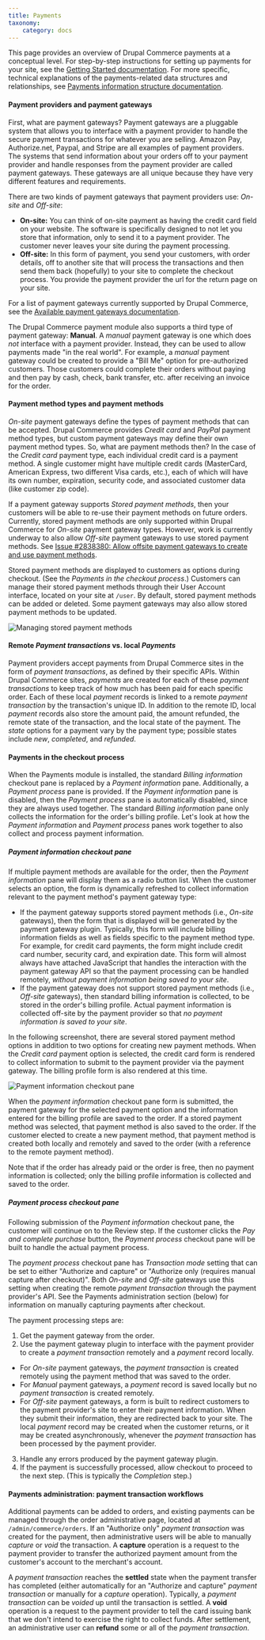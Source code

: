 ```yaml
---
title: Payments
taxonomy:
    category: docs
---
```


This page provides an overview of Drupal Commerce payments at a conceptual level. For step-by-step instructions for setting up payments for your site, see the [Getting Started documentation](getting-started). For more specific, technical explanations of the payments-related data structures and relationships, see [Payments information structure documentation](payments-information-structure).

#### Payment providers and payment gateways
First, what are payment gateways? Payment gateways are a pluggable system that allows you to interface with a payment provider to handle the secure payment transactions for whatever you are selling. Amazon Pay, Authorize.net, Paypal, and Stripe are all examples of payment providers. The systems that send information about your orders off to your payment provider and handle responses from the payment provider are called payment gateways. These gateways are all unique because they have very different features and requirements.

There are two kinds of payment gateways that payment providers use: *On-site* and *Off-site*:

* **On-site:** You can think of on-site payment as having the credit card field on your website. The software is specifically designed to not let you store that information, only to send it to a payment provider. The customer never leaves your site during the payment processing.
* **Off-site:** In this form of payment, you send your customers, with order details, off to another site that will process the transactions and then send them back (hopefully) to your site to complete the checkout process. You provide the payment provider the url for the return page on your site.

For a list of payment gateways currently supported by Drupal Commerce, see the [Available payment gateways documentation](available-gateways).

The Drupal Commerce payment module also supports a third type of payment gateway: **Manual**. A *manual* payment gateway is one which does *not* interface with a payment provider. Instead, they can be used to allow payments made "in the real world". For example, a *manual* payment gateway could be created to provide a "Bill Me" option for pre-authorized customers. Those customers could complete their orders without paying and then pay by cash, check, bank transfer, etc. after receiving an invoice for the order.

#### Payment method types and payment methods
*On-site* payment gateways define the types of payment methods that can be accepted. Drupal Commerce provides *Credit card* and *PayPal* payment method types, but custom payment gateways may define their own payment method types. So, what are payment methods then? In the case of the *Credit card* payment type, each individual credit card is a payment method. A single customer might have multiple credit cards (MasterCard, American Express, two different Visa cards, etc.), each of which will have its own number, expiration, security code, and associated customer data (like customer zip code).

If a payment gateway supports *Stored payment methods*, then your customers will be able to re-use their payment methods on future orders. Currently, stored payment methods are only supported within Drupal Commerce for *On-site* payment gateway types. However, work is currently underway to also allow *Off-site* payment gateways to use stored payment methods. See [Issue #2838380: Allow offsite payment gateways to create and use payment methods].

Stored payment methods are displayed to customers as options during checkout. (See the *Payments in the checkout process*.) Customers can manage their stored payment methods through their User Account interface, located on your site at `/user`. By default, stored payment methods can be added or deleted. Some payment gateways may also allow stored payment methods to be updated.

![Managing stored payment methods](images/concepts-1.png)

#### Remote *Payment transactions* vs. local *Payments*
Payment providers accept payments from Drupal Commerce sites in the form of *payment transactions*, as defined by their specific APIs. Within Drupal Commerce sites, *payments* are created for each of these *payment transactions* to keep track of how much has been paid for each specific order. Each of these local *payment* records is linked to a remote *payment transaction* by the transaction's unique ID. In addition to the remote ID, local *payment* records also store the amount paid, the amount refunded, the remote state of the transaction, and the local state of the payment. The *state* options for a payment vary by the payment type; possible states include *new*, *completed*, and *refunded*.

#### Payments in the checkout process
When the Payments module is installed, the standard *Billing information* checkout pane is replaced by a *Payment information* pane. Additionally, a *Payment process* pane is provided. If the *Payment information* pane is disabled, then the *Payment process* pane is automatically disabled, since they are always used together. The standard *Billing information* pane only collects the information for the order's billing profile. Let's look at how the *Payment information* and *Payment process* panes work together to also collect and process payment information.

##### *Payment information* checkout pane
If multiple payment methods are available for the order, then the *Payment information* pane will display them as a radio button list. When the customer selects an option, the form is dynamically refreshed to collect information relevant to the payment method's payment gateway type:
- If the payment gateway supports stored payment methods (i.e., *On-site* gateways), then the form that is displayed will be generated by the payment gateway plugin. Typically, this form will include billing information fields as well as fields specific to the payment method type. For example, for credit card payments, the form might include credit card number, security card, and expiration date. This form will almost always have attached JavaScript that handles the interaction with the payment gateway API so that the payment processing can be handled remotely, *without payment information being saved to your site*.
- If the payment gateway does not support stored payment methods (i.e., *Off-site* gateways), then standard billing information is collected, to be stored in the order's billing profile. Actual payment information is collected off-site by the payment provider so that *no payment information is saved to your site*.

In the following screenshot, there are several stored payment method options in addition to two options for creating new payment methods. When the *Credit card* payment option is selected, the credit card form is rendered to collect information to submit to the payment provider via the payment gateway. The billing profile form is also rendered at this time.

![Payment information checkout pane](images/concepts-2.png)

When the *payment information* checkout pane form is submitted, the payment gateway for the selected payment option and the information entered for the billing profile are saved to the order. If a stored payment method was selected, that payment method is also saved to the order. If the customer elected to create a new payment method, that payment method is created both locally and remotely and saved to the order (with a reference to the remote payment method).

Note that if the order has already paid or the order is free, then no payment information is collected; only the billing profile information is collected and saved to the order.

##### *Payment process* checkout pane
Following submission of the *Payment information* checkout pane, the customer will continue on to the Review step. If the customer clicks the *Pay and complete purchase* button, the *Payment process* checkout pane will be built to handle the actual payment process. 

The *payment process* checkout pane has *Transaction mode* setting that can be set to either "Authorize and capture" or "Authorize only (requires manual capture after checkout)". Both *On-site* and *Off-site* gateways use this setting when creating the remote *payment transaction* through the payment provider's API. See the Payments administration section (below) for information on manually capturing payments after checkout.

The payment processing steps are:
1. Get the payment gateway from the order.
2. Use the payment gateway plugin to interface with the payment provider to create a *payment transaction* remotely and a *payment* record locally.
 - For *On-site* payment gateways, the *payment transaction* is created remotely using the payment method that was saved to the order.
 - For *Manual* payment gateways, a *payment* record is saved locally but no *payment transaction* is created remotely.
 - For *Off-site* payment gateways, a form is built to redirect customers to the payment provider's site to enter their payment information. When they submit their information, they are redirected back to your site. The local *payment* record may be created when the customer returns, or it may be created asynchronously, whenever the *payment transaction* has been processed by the payment provider.
3. Handle any errors produced by the payment gateway plugin.
4. If the payment is successfully processed, allow checkout to proceed to the next step. (This is typically the *Completion* step.)

#### Payments administration: payment transaction workflows
Additional payments can be added to orders, and existing payments can be managed through the order administrative page, located at `/admin/commerce/orders`. If an "Authorize only" *payment transaction* was created for the payment, then administrative users will be able to manually *capture* or *void* the transaction. A **capture** operation is a request to the payment provider to transfer the authorized payment amount from the customer's account to the merchant's account. 

A *payment transaction* reaches the **settled** state when the payment transfer has completed (either automatically for an "Authorize and capture" *payment transaction* or manually for a *capture* operation). Typically, a *payment transaction* can be *voided* up until the transaction is settled. A **void** operation is a request to the payment provider to tell the card issuing bank that we don't intend to exercise the right to collect funds. After settlement, an administrative user can **refund** some or all of the *payment transaction*.

[Issue #2838380: Allow offsite payment gateways to create and use payment methods]: https://www.drupal.org/project/commerce/issues/2838380
